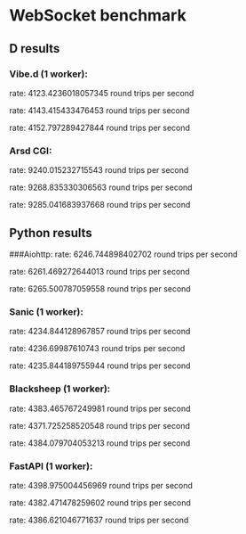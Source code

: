 # WebSocket benchmark

## D results

### Vibe.d (1 worker):
rate:  4123.4236018057345  round trips per second

rate:  4143.415433476453  round trips per second

rate:  4152.797289427844  round trips per second

### Arsd CGI:
rate:  9240.015232715543  round trips per second

rate:  9268.835330306563  round trips per second

rate:  9285.041683937668  round trips per second

## Python results
###Aiohttp:
rate:  6246.744898402702  round trips per second

rate:  6261.469272644013  round trips per second

rate:  6265.500787059558  round trips per second

### Sanic (1 worker):
rate:  4234.844128967857  round trips per second

rate:  4236.69987610743  round trips per second

rate:  4235.844189755944  round trips per second

### Blacksheep (1 worker):
rate:  4383.465767249981  round trips per second

rate:  4371.725258520548  round trips per second

rate:  4384.079704053213  round trips per second

### FastAPI (1 worker):
rate:  4398.975004456969  round trips per second

rate:  4382.471478259602  round trips per second

rate:  4386.621046771637  round trips per second

